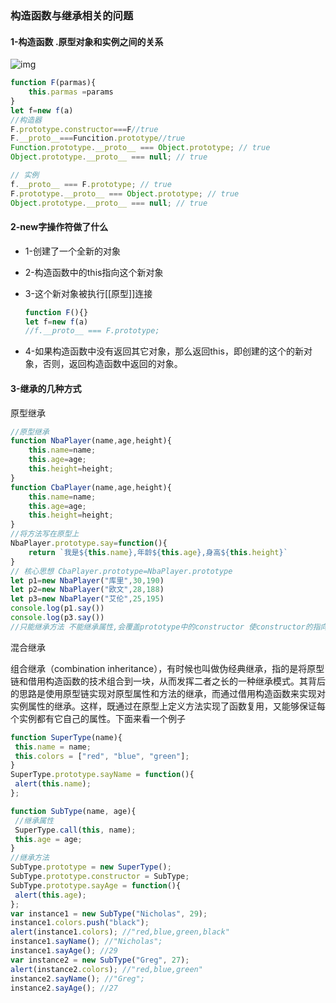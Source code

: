 ### 构造函数与继承相关的问题

#### 1-构造函数 .原型对象和实例之间的关系

![img](https://user-gold-cdn.xitu.io/2019/2/18/169014cf74620047?imageslim)

```js
function F(parmas){
    this.parmas =params
}
let f=new f(a)
//构造器
F.prototype.constructor===F//true
F.__proto__===Funcition.prototype//true
Function.prototype.__proto__ === Object.prototype; // true
Object.prototype.__proto__ === null; // true

// 实例
f.__proto__ === F.prototype; // true
F.prototype.__proto__ === Object.prototype; // true
Object.prototype.__proto__ === null; // true

```

#### 2-new字操作符做了什么

- 1-创建了一个全新的对象

- 2-构造函数中的this指向这个新对象

- 3-这个新对象被执行[[原型]]连接  

  ```js
  function F(){}
  let f=new f(a)
  //f.__proto__ === F.prototype; 
  ```

- 4-如果构造函数中没有返回其它对象，那么返回this，即创建的这个的新对象，否则，返回构造函数中返回的对象。

#### 3-继承的几种方式

原型继承

```js
//原型继承
function NbaPlayer(name,age,height){
    this.name=name;
    this.age=age;
    this.height=height;
}
function CbaPlayer(name,age,height){
    this.name=name;
    this.age=age;
    this.height=height;
}
//将方法写在原型上
NbaPlayer.prototype.say=function(){
    return `我是${this.name},年龄${this.age},身高${this.height}`
}
// 核心思想 CbaPlayer.prototype=NbaPlayer.prototype
let p1=new NbaPlayer("库里",30,190)
let p2=new NbaPlayer("欧文",28,188)
let p3=new NbaPlayer("艾伦",25,195)
console.log(p1.say())
console.log(p3.say())
//只能继承方法 不能继承属性,会覆盖prototype中的constructor 使constructor的指向不明
```

混合继承

组合继承（combination inheritance），有时候也叫做伪经典继承，指的是将原型链和借用构造函数的技术组合到一块，从而发挥二者之长的一种继承模式。其背后的思路是使用原型链实现对原型属性和方法的继承，而通过借用构造函数来实现对实例属性的继承。这样，既通过在原型上定义方法实现了函数复用，又能够保证每个实例都有它自己的属性。下面来看一个例子

```js
function SuperType(name){
 this.name = name;
 this.colors = ["red", "blue", "green"];
}
SuperType.prototype.sayName = function(){
 alert(this.name);
}; 

function SubType(name, age){
 //继承属性
 SuperType.call(this, name);
 this.age = age;
} 
//继承方法
SubType.prototype = new SuperType();
SubType.prototype.constructor = SubType;
SubType.prototype.sayAge = function(){
 alert(this.age);
};
var instance1 = new SubType("Nicholas", 29);
instance1.colors.push("black");
alert(instance1.colors); //"red,blue,green,black"
instance1.sayName(); //"Nicholas";
instance1.sayAge(); //29
var instance2 = new SubType("Greg", 27);
alert(instance2.colors); //"red,blue,green"
instance2.sayName(); //"Greg";
instance2.sayAge(); //27 
```

